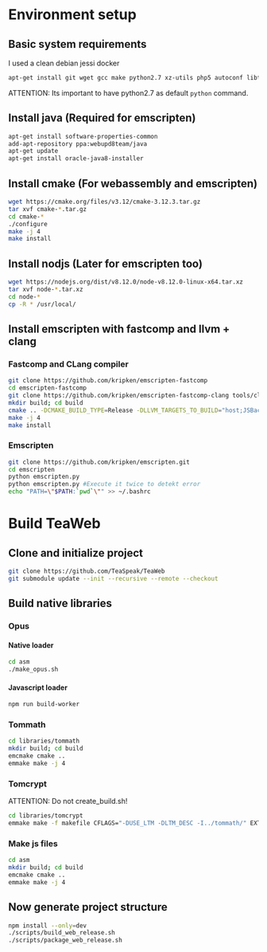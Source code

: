 
# Environment setup
## Basic system requirements
I used a clean debian jessi docker
```bash
apt-get install git wget gcc make python2.7 xz-utils php5 autoconf libtool zip
```
ATTENTION: Its important to have python2.7 as default `python` command.

## Install java (Required for emscripten)
```bash
apt-get install software-properties-common
add-apt-repository ppa:webupd8team/java
apt-get update
apt-get install oracle-java8-installer
```

## Install cmake (For webassembly and emscripten)
```bash
wget https://cmake.org/files/v3.12/cmake-3.12.3.tar.gz
tar xvf cmake-*.tar.gz
cd cmake-*
./configure
make -j 4
make install
```

## Install nodjs (Later for emscripten too)
```bash
wget https://nodejs.org/dist/v8.12.0/node-v8.12.0-linux-x64.tar.xz
tar xvf node-*.tar.xz
cd node-*
cp -R * /usr/local/
```

## Install emscripten with fastcomp and llvm + clang
### Fastcomp and CLang compiler
```bash
git clone https://github.com/kripken/emscripten-fastcomp
cd emscripten-fastcomp
git clone https://github.com/kripken/emscripten-fastcomp-clang tools/clang
mkdir build; cd build
cmake .. -DCMAKE_BUILD_TYPE=Release -DLLVM_TARGETS_TO_BUILD="host;JSBackend" -DLLVM_INCLUDE_EXAMPLES=OFF -DLLVM_INCLUDE_TESTS=OFF -DCLANG_INCLUDE_TESTS=OFF
make -j 4
make install
```
### Emscripten
```bash
git clone https://github.com/kripken/emscripten.git
cd emscripten
python emscripten.py
python emscripten.py #Execute it twice to detekt error
echo "PATH=\"$PATH:`pwd`\"" >> ~/.bashrc
```

# Build TeaWeb
## Clone and initialize project
```bash
git clone https://github.com/TeaSpeak/TeaWeb
git submodule update --init --recursive --remote --checkout
```

## Build native libraries
### Opus
#### Native loader
```bash
cd asm
./make_opus.sh
```
#### Javascript loader
```bash
npm run build-worker
```


### Tommath
```bash
cd libraries/tommath
mkdir build; cd build
emcmake cmake ..
emmake make -j 4
```

### Tomcrypt
ATTENTION: Do not create_build.sh!
```bash
cd libraries/tomcrypt
emmake make -f makefile CFLAGS="-DUSE_LTM -DLTM_DESC -I../tommath/" EXTRALIBS="$(pwd)/../tommath/build/libtommathStatic.a" test
```

### Make js files
```bash
cd asm
mkdir build; cd build
emcmake cmake ..
emmake make -j 4
```

## Now generate project structure
```bash
npm install --only=dev
./scripts/build_web_release.sh
./scripts/package_web_release.sh
```